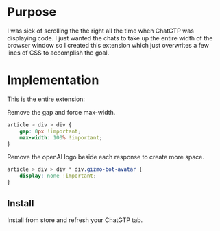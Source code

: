 # Purpose
I was sick of scrolling the the right all the time when ChatGTP was displaying code. I just wanted the chats to take up the entire width of the browser window so I created this extension which just overwrites a few lines of CSS to accomplish the goal.

# Implementation
This is the entire extension:

Remove the gap and force max-width.
```CSS
article > div > div {
	gap: 0px !important;
	max-width: 100% !important;
}

```

Remove the openAI logo beside each response to create more space.
```CSS
article > div > div * div.gizmo-bot-avatar {
	display: none !important;
}
```

## Install
Install from store and refresh your ChatGTP tab.